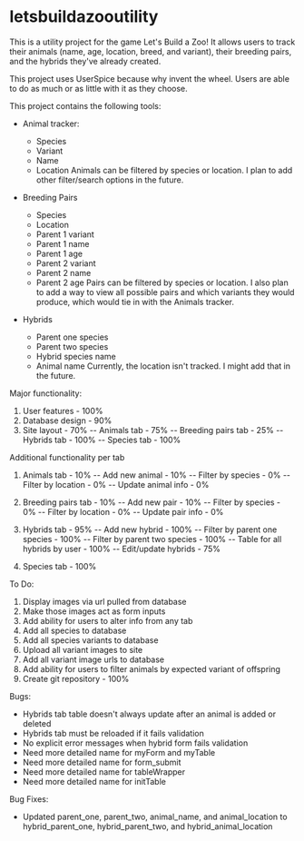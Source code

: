 # letsbuildazooutility
This is a utility project for the game Let's Build a Zoo!  It allows users to track their animals (name, age, location, breed, and variant), their breeding pairs, and the hybrids they've already created.

This project uses UserSpice because why invent the wheel.  Users are able to do as much or as little with it as they choose.

This project contains the following tools:
-  Animal tracker:
   -  Species
   -  Variant
   -  Name
   -  Location
 Animals can be filtered by species or location.  I plan to add other filter/search options in the future.

-  Breeding Pairs
   -  Species
   -  Location
   -  Parent 1 variant
   -  Parent 1 name
   -  Parent 1 age
   -  Parent 2 variant
   -  Parent 2 name
   -  Parent 2 age
Pairs can be filtered by species or location.  I also plan to add a way to view all possible pairs and which variants they would produce, which would tie in with the Animals tracker.

-  Hybrids
   -  Parent one species
   -  Parent two species
   -  Hybrid species name
   -  Animal name
Currently, the location isn't tracked.  I might add that in the future.

Major functionality: 
1.  User features - 100%
2.  Database design - 90%
2.  Site layout - 70%
  -- Animals tab - 75%
  -- Breeding pairs tab - 25%
  -- Hybrids tab - 100%
  -- Species tab - 100%

Additional functionality per tab
1.  Animals tab - 10%
  -- Add new animal - 10%
  -- Filter by species - 0%
  -- Filter by location - 0%
  -- Update animal info - 0%

2.  Breeding pairs tab - 10%
  -- Add new pair - 10%
  -- Filter by species - 0%
  -- Filter by location - 0%
  -- Update pair info - 0%

3.  Hybrids tab - 95%
  -- Add new hybrid - 100%
  -- Filter by parent one species - 100%
  -- Filter by parent two species - 100%
  -- Table for all hybrids by user - 100%
  -- Edit/update hybrids - 75%
  
4.  Species tab - 100%

To Do:
1.  Display images via url pulled from database
2.  Make those images act as form inputs
3.  Add ability for users to alter info from any tab
4.  Add all species to database
5.  Add all species variants to database
6.  Upload all variant images to site
7.  Add all variant image urls to database
8.  Add ability for users to filter animals by expected variant of offspring
9.  Create git repository - 100%

Bugs:
 - Hybrids tab table doesn't always update after an animal is added or deleted
 - Hybrids tab must be reloaded if it fails validation
 - No explicit error messages when hybrid form fails validation
 - Need more detailed name for myForm and myTable
 - Need more detailed name for form_submit
 - Need more detailed name for tableWrapper
 - Need more detailed name for initTable
 
Bug Fixes:
 - Updated parent_one, parent_two, animal_name, and animal_location to hybrid_parent_one, hybrid_parent_two, and hybrid_animal_location